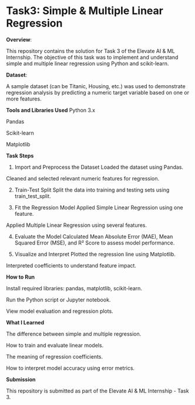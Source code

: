 # Task3: Simple & Multiple Linear Regression

**Overview**:
 
This repository contains the solution for Task 3 of the Elevate AI & ML Internship. The objective of this task was to implement and understand simple and multiple linear regression using Python and scikit-learn.

**Dataset**:

A sample dataset (can be Titanic, Housing, etc.) was used to demonstrate regression analysis by predicting a numeric target variable based on one or more features.

 **Tools and Libraries Used**
Python 3.x

Pandas

Scikit-learn

Matplotlib

**Task Steps**

1. Import and Preprocess the Dataset
Loaded the dataset using Pandas.

Cleaned and selected relevant numeric features for regression.

2. Train-Test Split
Split the data into training and testing sets using train_test_split.

3. Fit the Regression Model
Applied Simple Linear Regression using one feature.

Applied Multiple Linear Regression using several features.

4. Evaluate the Model
Calculated Mean Absolute Error (MAE), Mean Squared Error (MSE), and R² Score to assess model performance.

5. Visualize and Interpret
Plotted the regression line using Matplotlib.

Interpreted coefficients to understand feature impact.

**How to Run**

Install required libraries: pandas, matplotlib, scikit-learn.

Run the Python script or Jupyter notebook.

View model evaluation and regression plots.

**What I Learned**

The difference between simple and multiple regression.

How to train and evaluate linear models.

The meaning of regression coefficients.

How to interpret model accuracy using error metrics.

**Submission**

This repository is submitted as part of the Elevate AI & ML Internship - Task 3.
